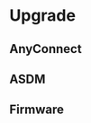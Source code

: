 <!-- TITLE: Upgrade Via ASDM -->
<!-- SUBTITLE: A quick summary of Upgrade Via Asdm -->

# Upgrade

## AnyConnect

## ASDM

## Firmware

